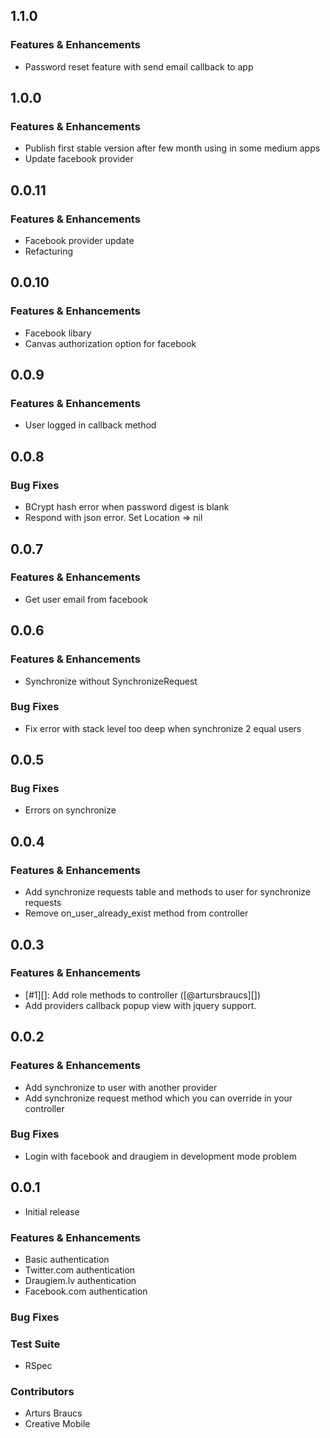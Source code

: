 ## 1.1.0

### Features & Enhancements

* Password reset feature with send email callback to app

## 1.0.0

### Features & Enhancements

* Publish first stable version after few month using in some medium apps
* Update facebook provider

## 0.0.11

### Features & Enhancements

* Facebook provider update
* Refacturing

## 0.0.10

### Features & Enhancements

* Facebook libary
* Canvas authorization option for facebook

## 0.0.9

### Features & Enhancements

* User logged in callback method

## 0.0.8

### Bug Fixes

* BCrypt hash error when password digest is blank
* Respond with json error. Set Location => nil

## 0.0.7

### Features & Enhancements

* Get user email from facebook

## 0.0.6

### Features & Enhancements

* Synchronize without SynchronizeRequest

### Bug Fixes

* Fix error with stack level too deep when synchronize 2 equal users

## 0.0.5

### Bug Fixes

* Errors on synchronize

## 0.0.4

### Features & Enhancements

* Add synchronize requests table and methods to user for synchronize requests
* Remove on_user_already_exist method from controller

## 0.0.3

### Features & Enhancements

* [#1][]: Add role methods to controller ([@artursbraucs][])
* Add providers callback popup view with jquery support.

## 0.0.2

### Features & Enhancements

* Add synchronize to user with another provider
* Add synchronize request method which you can override in your controller

### Bug Fixes

* Login with facebook and draugiem in development mode problem

## 0.0.1

* Initial release

### Features & Enhancements

* Basic authentication
* Twitter.com authentication
* Draugiem.lv authentication
* Facebook.com authentication

### Bug Fixes

### Test Suite

* RSpec

### Contributors

* Arturs Braucs
* Creative Mobile